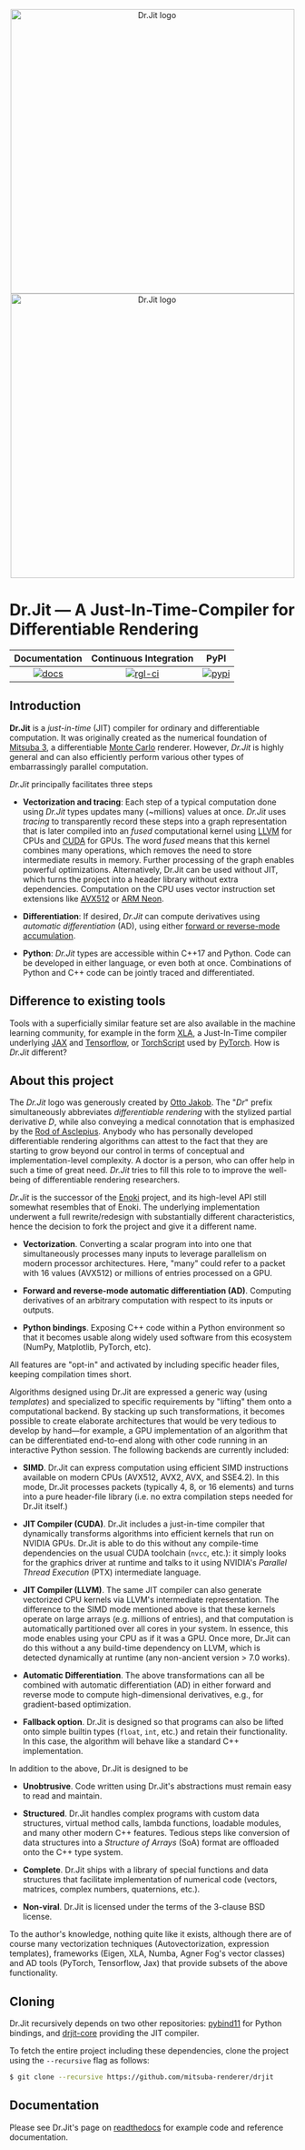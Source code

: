 <p align="center">
<img src="https://github.com/mitsuba-renderer/drjit-core/raw/master/resources/drjit-logo-dark.svg#gh-light-mode-only" alt="Dr.Jit logo" width="500"/>
<img src="https://github.com/mitsuba-renderer/drjit-core/raw/master/resources/drjit-logo-light.svg#gh-dark-mode-only" alt="Dr.Jit logo" width="500"/>
</p>

# Dr.Jit — A Just-In-Time-Compiler for Differentiable Rendering

| Documentation   | Continuous Integration |       PyPI      |
|      :---:      |          :---:         |       :---:     |
| [![docs][1]][2] |    [![rgl-ci][3]][4]   | [![pypi][5]][6] |


[1]: https://readthedocs.org/projects/drjit/badge/?version=latest
[2]: http://drjit.readthedocs.org/en/latest
[3]: https://rgl-ci.epfl.ch/app/rest/builds/aggregated/strob:(buildType:(project:(id:DrJit)))/statusIcon.svg
[4]: https://rgl-ci.epfl.ch/project/DrJit?mode=trends&guest=1
[5]: https://img.shields.io/pypi/v/drjit.svg
[6]: https://pypi.org/pypi/drjit

## Introduction

**Dr.Jit** is a _just-in-time_ (JIT) compiler for ordinary and differentiable
computation. It was originally created as the numerical foundation of [Mitsuba
3](https://github.com/mitsuba-renderer/mitsuba3), a differentiable [Monte
Carlo](https://en.wikipedia.org/wiki/Monte_Carlo_method) renderer. However,
_Dr.Jit_ is highly general and can also efficiently perform various other types
of embarrassingly parallel computation.

_Dr.Jit_ principally facilitates three steps

- **Vectorization and tracing**: Each step of a typical computation done using
  _Dr.Jit_ types updates many (~millions) values at once. _Dr.Jit_ uses
  _tracing_ to transparently record these steps into a graph representation
  that is later compiled into an _fused_ computational kernel using
  [LLVM](https://en.wikipedia.org/wiki/LLVM) for CPUs and
  [CUDA](https://en.wikipedia.org/wiki/CUDA) for GPUs. The word _fused_ means
  that this kernel combines many operations, which removes the need to store
  intermediate results in memory. Further processing of the graph enables
  powerful optimizations. Alternatively, Dr.Jit can be used without JIT, which
  turns the project into a header library without extra dependencies.
  Computation on the CPU uses vector instruction set extensions like
  [AVX512](https://en.wikipedia.org/wiki/AVX-512) or [ARM
  Neon](https://developer.arm.com/architectures/instruction-sets/simd-isas/neon).

- **Differentiation**: If desired, _Dr.Jit_ can compute derivatives using
  _automatic differentiation_ (AD), using either [forward or reverse-mode
  accumulation](https://en.wikipedia.org/wiki/Automatic_differentiation).

- **Python**: _Dr.Jit_ types are accessible within C++17 and Python. Code can be
  developed in either language, or even both at once. Combinations of Python
  and C++ code can be jointly traced and differentiated.

## Difference to existing tools

Tools with a superficially similar feature set are also available in the
machine learning community, for example in the form [XLA](https://www.tensorflow.org/xla),
a Just-In-Time compiler underlying [JAX](https://github.com/google/jax) and
[Tensorflow](https://www.tensorflow.org), or
[TorchScript](https://pytorch.org/docs/stable/jit.html) used by
[PyTorch](https://github.com/pytorch/pytorch). How is _Dr.Jit_ different?

## About this project

The _Dr.Jit_ logo was generously created by [Otto
Jakob](https://ottojakob.com). The "_Dr_" prefix simultaneously abbreviates
_differentiable rendering_ with the stylized partial derivative _D_, while also
conveying a medical connotation that is emphasized by the [Rod of
Asclepius](https://en.wikipedia.org/wiki/Rod_of_Asclepius). Anybody who has
personally developed differentiable rendering algorithms can attest to the fact
that they are starting to grow beyond our control in terms of conceptual and
implementation-level complexity. A doctor is a person, who can offer help in
such a time of great need. _Dr.Jit_ tries to fill this role to to improve the
well-being of differentiable rendering researchers.

_Dr.Jit_ is the successor of the
[Enoki](https://github.com/mitsuba-renderer/enoki) project, and its high-level
API still somewhat resembles that of Enoki. The underlying implementation
underwent a full rewrite/redesign with substantially different characteristics,
hence the decision to fork the project and give it a different name.


* **Vectorization**. Converting a scalar program into into one that
  simultaneously processes many inputs to leverage parallelism on modern
  processor architectures. Here, "many" could refer to a packet with 16 values
  (AVX512) or millions of entries processed on a GPU.

* **Forward and reverse-mode automatic differentiation (AD)**. Computing
  derivatives of an arbitrary computation with respect to its inputs or
  outputs.

* **Python bindings**. Exposing C++ code within a Python environment so that it
  becomes usable along widely used software from this ecosystem (NumPy,
  Matplotlib, PyTorch, etc).

All features are "opt-in" and activated by including specific header files,
keeping compilation times short.

Algorithms designed using Dr.Jit are expressed a generic way (using *templates*)
and specialized to specific requirements by "lifting" them onto a computational
backend. By stacking up such transformations, it becomes possible to create
elaborate architectures that would be very tedious to develop by hand—for
example, a GPU implementation of an algorithm that can be differentiated
end-to-end along with other code running in an interactive Python session.
The following backends are currently included:

* **SIMD**. Dr.Jit can express computation using efficient SIMD instructions
  available on modern CPUs (AVX512, AVX2, AVX, and SSE4.2). In this mode, Dr.Jit
  processes packets (typically 4, 8, or 16 elements) and turns into a pure
  header-file library (i.e. no extra compilation steps needed for Dr.Jit
  itself.)

* **JIT Compiler (CUDA)**. Dr.Jit includes a just-in-time compiler that
  dynamically transforms algorithms into efficient kernels that run on NVIDIA
  GPUs. Dr.Jit is able to do this without any compile-time dependencies on the
  usual CUDA toolchain (``nvcc``, etc.): it simply looks for the graphics
  driver at runtime and talks to it using NVIDIA's *Parallel Thread Execution*
  (PTX) intermediate language.

* **JIT Compiler (LLVM)**. The same JIT compiler can also generate vectorized
  CPU kernels via LLVM's intermediate representation. The difference to the
  SIMD mode mentioned above is that these kernels operate on large arrays (e.g.
  millions of entries), and that computation is automatically partitioned over
  all cores in your system. In essence, this mode enables using your CPU as if
  it was a GPU. Once more, Dr.Jit can do this without a any build-time
  dependency on LLVM, which is detected dynamically at runtime (any non-ancient
  version > 7.0 works).

* **Automatic Differentiation**. The above transformations can all be combined
  with automatic differentiation (AD) in either forward and reverse mode to
  compute high-dimensional derivatives, e.g., for gradient-based optimization.

* **Fallback option**. Dr.Jit is designed so that programs can also be lifted onto
  simple builtin types (``float``, ``int``, etc.) and retain their
  functionality. In this case, the algorithm will behave like a standard C++
  implementation.

In addition to the above, Dr.Jit is designed to be

* **Unobtrusive**. Code written using Dr.Jit's abstractions must remain easy
  to read and maintain.

* **Structured**. Dr.Jit handles complex programs with
  custom data structures, virtual method calls, lambda functions, loadable
  modules, and many other modern C++ features. Tedious steps like conversion of
  data structures into a *Structure of Arrays* (SoA) format are offloaded onto
  the C++ type system.

* **Complete**. Dr.Jit ships with a library of special functions and data
  structures that facilitate implementation of numerical code (vectors,
  matrices, complex numbers, quaternions, etc.).

* **Non-viral**. Dr.Jit is licensed under the terms of the 3-clause BSD license.

To the author's knowledge, nothing quite like it exists, although there are of
course many vectorization techniques (Autovectorization, expression templates),
frameworks (Eigen, XLA, Numba, Agner Fog's vector classes) and AD tools
(PyTorch, Tensorflow, Jax) that provide subsets of the above functionality.

## Cloning

Dr.Jit recursively depends on two other repositories:
[pybind11](https://github.com/pybind/pybind11) for Python bindings, and
[drjit-core](https://github.com/mitsuba-renderer/drjit-core) providing the JIT
compiler.

To fetch the entire project including these dependencies, clone the project
using the ``--recursive`` flag as follows:

```bash
$ git clone --recursive https://github.com/mitsuba-renderer/drjit
```

## Documentation

Please see Dr.Jit's page on
[readthedocs](https://drjit.readthedocs.io/en/master/demo.html) for example
code and reference documentation.
